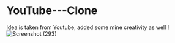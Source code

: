 # YouTube---Clone
Idea is taken from Youtube, added some mine creativity as well !
![Screenshot (293)](https://github.com/JagdishJR7/YouTube---Clone/assets/122378408/5ebd7d10-c5df-44c0-b1c5-69bf610d8dd3)
